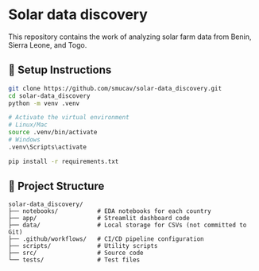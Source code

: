 # Solar data discovery

This repository contains the work of analyzing solar farm data from Benin, Sierra Leone, and Togo.

## 🔧 Setup Instructions

```bash
git clone https://github.com/smucav/solar-data_discovery.git
cd solar-data_discovery
python -m venv .venv

# Activate the virtual environment
# Linux/Mac
source .venv/bin/activate
# Windows
.venv\Scripts\activate

pip install -r requirements.txt
```
## 📁 Project Structure
```
solar-data_discovery/
├── notebooks/           # EDA notebooks for each country
├── app/                 # Streamlit dashboard code
├── data/                # Local storage for CSVs (not committed to Git)
├── .github/workflows/   # CI/CD pipeline configuration
├── scripts/             # Utility scripts
├── src/                 # Source code
└── tests/               # Test files
```